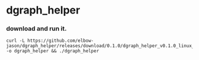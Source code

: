 # dgraph_helper

### download and run it.
```
curl -L https://github.com/elbow-jason/dgraph_helper/releases/download/0.1.0/dgraph_helper_v0.1.0_linux_amd64 -o dgraph_helper && ./dgraph_helper
```